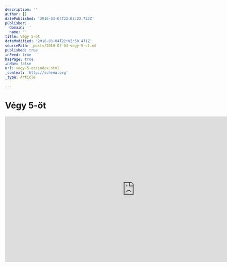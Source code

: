 ```yaml
---
description: ''
author: []
datePublished: '2016-03-04T22:03:22.723Z'
publisher:
  domain: ''
  name: ''
title: Végy 5-öt
dateModified: '2016-03-04T22:02:58.471Z'
sourcePath: _posts/2016-03-04-vegy-5-ot.md
published: true
inFeed: true
hasPage: true
inNav: false
url: vegy-5-ot/index.html
_context: 'http://schema.org'
_type: Article

---
```

# Végy 5-öt

<iframe src="https://cdn.embedly.com/widgets/media.html?src=https%3A%2F%2Fwww.youtube.com%2Fembed%2FzFk-kiDW_tA%3Ffeature%3Doembed&amp;url=https%3A%2F%2Fwww.youtube.com%2Fwatch%3Fv%3DzFk-kiDW_tA&amp;image=https%3A%2F%2Fi.ytimg.com%2Fvi%2FzFk-kiDW_tA%2Fhqdefault.jpg&amp;key=b7d04c9b404c499eba89ee7072e1c4f7&amp;type=text%2Fhtml&amp;schema=youtube" width="854" height="480" scrolling="no" frameborder="0" allowfullscreen="allowfullscreen" style=""></iframe>